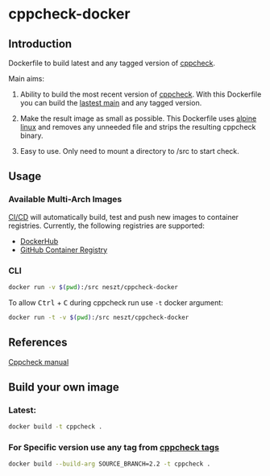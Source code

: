 # cppcheck-docker

## Introduction

Dockerfile to build latest and any tagged version of [cppcheck](https://github.com/danmar/cppcheck).

Main aims:

1. Ability to build the most recent version of [cppcheck](https://github.com/danmar/cppcheck). With this Dockerfile you can build the [lastest main](https://github.com/danmar/cppcheck/commits/main) and any tagged version.

2. Make the result image as small as possible. This Dockerfile uses [alpine linux](https://alpinelinux.org) and removes any unneeded file and strips the resulting cppcheck binary.

3. Easy to use. Only need to mount a directory to /src to start check.

## Usage

### Available Multi-Arch Images

[CI/CD](https://github.com/neszt/cppcheck-docker/actions) will automatically build, test and push new images to container registries. Currently, the following registries are supported:

- [DockerHub](https://hub.docker.com/r/neszt/cppcheck-docker)
- [GitHub Container Registry](https://github.com/users/neszt/packages/container/package/cppcheck-docker)

### CLI

```bash
docker run -v $(pwd):/src neszt/cppcheck-docker
```

To allow <kbd>Ctrl</kbd> + <kbd>C</kbd> during cppcheck run use `-t` docker argument:

```bash
docker run -t -v $(pwd):/src neszt/cppcheck-docker
```

## References

[Cppcheck manual](http://cppcheck.sourceforge.net/manual.html)

## Build your own image

### Latest:
```bash
docker build -t cppcheck .
```

### For Specific version use any tag from [cppcheck tags](https://github.com/danmar/cppcheck/tags)
```bash
docker build --build-arg SOURCE_BRANCH=2.2 -t cppcheck .
```
